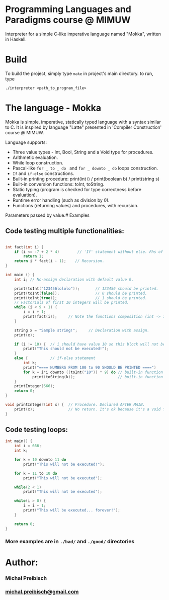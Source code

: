 ﻿# Programming Languages and Paradigms course @ MIMUW

Interpreter for a simple C-like imperative language named "Mokka", written in Haskell.

# Build

To build the project, simply type `make` in project's main directory.
to run, type
```
./interpreter <path_to_program_file>
```

# The language - Mokka

Mokka is simple, imperative, statically typed language with a syntax similar to C.
It is inspired by language "Latte" presented in 'Compiler Construction' course @ MIMUW.

Language supports:

- Three value types -  Int, Bool, String   and a Void type for procedures.
- Arithmetic evaluation.
- While loop construction.
- Pascal-like  `for _ to _ do ` and `for _ downto _ do`  loops construction.
- `If` and `if-else` constructions.
- Built-in printing procedure:  print(int i) / print(boolean b) / print(string s)
- Built-in conversion functions:  toInt, toString.
- Static typing (program is checked for type correctness before evaluation).
- Runtime error handling (such as division by 0).
- Functions (returning values) and procedures,  with recursion.


 Parameters passed by value.# Examples


## Code testing multiple functionalities:

```c++

int fact(int i) {
    if (i <= -7 + 2 * 4)        // 'If' statement without else. Rhs of "<=" evaluates to 1
        return 1;
	return i * fact(i - 1);    // Recursion.
}

int main () {
    int i; // No-assign declaration with default value 0.

    print(toInt("123456lololo"));       // 123456 should be printed.
    print(toInt(false));                // 0 should be printed.
    print(toInt(true));                 // 1 should be printed.
    // Factorials of first 10 integers will be printed.
    while (i < 9 + 1) {
        i = i + 1;
        print(fact(i));     // Note the functions composition (int -> int -> IO).
    }

    string x = "Sample string!";     // Declaration with assign.
    print(x);

    if (i != 10) {  // i should have value 10 so this block will not be executed
        print("This should not be executed!");
    }
    else { 		    // if-else statement
        int k;
        print("==== NUMBERS FROM 100 to 90 SHOULD BE PRINTED ====")
        for k = i*i downto ((toInt("10")) * 9) do // built-in function (String -> Int)
            print(toString(k));                   // built-in function (Int -> String)
    }
    printInteger(666);
    return 0;
}

void printInteger(int x) {	// Procedure. Declared AFTER MAIN.
    print(x);               // No return. It's ok because it's a void function.
}

```

## Code testing loops:

```c++
int main() {
    int i = 666;
    int k;

    for k = 10 downto 11 do
        print("This will not be executed!");

    for k = 11 to 10 do
        print("This will not be executed");

    while(2 < 1)
        print("This will not be executed");

    while(i > 0) {
        i = i + 1;
        print("This will be executed... forever!");
    }

	return 0;
}

```

### More examples are in `./bad/` and `./good/` directories


# Author:

### Michał Preibisch
### michal.preibisch@gmail.com
